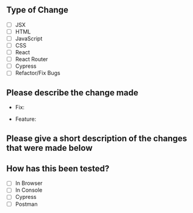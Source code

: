 ## Type of Change
- [ ] JSX
- [ ] HTML
- [ ] JavaScript
- [ ] CSS
- [ ] React
- [ ] React Router
- [ ] Cypress
- [ ] Refactor/Fix Bugs

## Please describe the change made
- Fix:

- Feature:

## Please give a short description of the changes that were made below



## How has this been tested?
- [ ] In Browser
- [ ] In Console
- [ ] Cypress
- [ ] Postman
